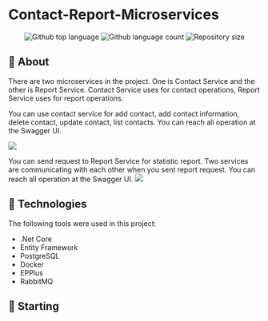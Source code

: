 # Contact-Report-Microservices

<p align="center">
  <img alt="Github top language" src="https://img.shields.io/github/languages/top/ndaaktan/Contact-Report-Microservices?color=56BEB8">

  <img alt="Github language count" src="https://img.shields.io/github/languages/count/ndaaktan/Contact-Report-Microservices?color=56BEB8">

  <img alt="Repository size" src="https://img.shields.io/github/repo-size/ndaaktan/Contact-Report-Microservices?color=56BEB8">
</p>

## :dart: About ##
<p align="left">There are two microservices in the project. One is Contact Service and the other is Report Service. Contact Service uses for contact operations, Report Service uses for report operations.
  </p>
  <p align="left">
You can use contact service for add contact, add contact information, delete contact, update contact, list contacts.
You can reach all operation at the Swagger UI.
  </p>

  <img src="https://user-images.githubusercontent.com/61392140/161567737-4d7ec289-a919-4233-a788-7201ba6faf8b.png"/>

  <p align="left">
You can send request to Report Service for statistic report. Two services are communicating with each other when you sent report request.
You can reach all operation at the Swagger UI.
  <img src="https://user-images.githubusercontent.com/61392140/161568175-3d914f51-b9f8-415b-86ec-9aadcd3ad1ff.png"/>

  </p>

## :rocket: Technologies ##

The following tools were used in this project:

 * .Net Core
 * Entity Framework
 * PostgreSQL 
 * Docker 
 * EPPlus
 * RabbitMQ

## :checkered_flag: Starting ##


